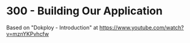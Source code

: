 # 300 - Building Our Application

Based on "Dokploy - Introduction" at https://www.youtube.com/watch?v=mznYKPvhcfw
